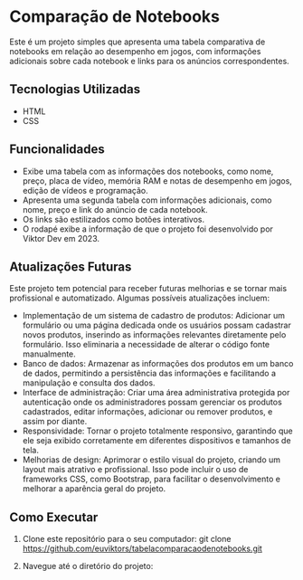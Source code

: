 # Comparação de Notebooks

Este é um projeto simples que apresenta uma tabela comparativa de notebooks em relação ao desempenho em jogos, com informações adicionais sobre cada notebook e links para os anúncios correspondentes.

## Tecnologias Utilizadas

- HTML
- CSS

## Funcionalidades

- Exibe uma tabela com as informações dos notebooks, como nome, preço, placa de vídeo, memória RAM e notas de desempenho em jogos, edição de vídeos e programação.
- Apresenta uma segunda tabela com informações adicionais, como nome, preço e link do anúncio de cada notebook.
- Os links são estilizados como botões interativos.
- O rodapé exibe a informação de que o projeto foi desenvolvido por Viktor Dev em 2023.

## Atualizações Futuras

Este projeto tem potencial para receber futuras melhorias e se tornar mais profissional e automatizado. Algumas possíveis atualizações incluem:

- Implementação de um sistema de cadastro de produtos: Adicionar um formulário ou uma página dedicada onde os usuários possam cadastrar novos produtos, inserindo as informações relevantes diretamente pelo formulário. Isso eliminaria a necessidade de alterar o código fonte manualmente.
- Banco de dados: Armazenar as informações dos produtos em um banco de dados, permitindo a persistência das informações e facilitando a manipulação e consulta dos dados.
- Interface de administração: Criar uma área administrativa protegida por autenticação onde os administradores possam gerenciar os produtos cadastrados, editar informações, adicionar ou remover produtos, e assim por diante.
- Responsividade: Tornar o projeto totalmente responsivo, garantindo que ele seja exibido corretamente em diferentes dispositivos e tamanhos de tela.
- Melhorias de design: Aprimorar o estilo visual do projeto, criando um layout mais atrativo e profissional. Isso pode incluir o uso de frameworks CSS, como Bootstrap, para facilitar o desenvolvimento e melhorar a aparência geral do projeto.

## Como Executar

1. Clone este repositório para o seu computador:
git clone https://github.com/euviktors/tabelacomparacaodenotebooks.git

2. Navegue até o diretório do projeto:

